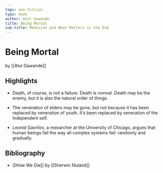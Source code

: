 ```yaml
---
tags: non-fiction
type: book
author: Atul Gawande
title: Being Mortal
sub-title: Medicine and What Matters in the End
---
```


# Being Mortal
by [[Atul Gawande]]

## Highlights
* Death, of course, is not a failure. Death is normal. Death may be the enemy, but it is also the natural order of things.

* The veneration of elders may be gone, but not because it has been replaced by veneration of youth. It’s been replaced by veneration of the Independent self.

* Leonid Gavrilov, a researcher at the University of Chicago, argues that human beings fail the way all complex systems fail: randomly and gradually.

## Bibliography
* [[How We Die]] by [[Sherwin Nuland]]
